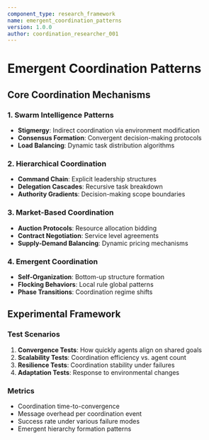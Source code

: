 ```yaml
---
component_type: research_framework
name: emergent_coordination_patterns
version: 1.0.0
author: coordination_researcher_001
---
```


# Emergent Coordination Patterns

## Core Coordination Mechanisms

### 1. Swarm Intelligence Patterns
- **Stigmergy**: Indirect coordination via environment modification
- **Consensus Formation**: Convergent decision-making protocols
- **Load Balancing**: Dynamic task distribution algorithms

### 2. Hierarchical Coordination
- **Command Chain**: Explicit leadership structures
- **Delegation Cascades**: Recursive task breakdown
- **Authority Gradients**: Decision-making scope boundaries

### 3. Market-Based Coordination
- **Auction Protocols**: Resource allocation bidding
- **Contract Negotiation**: Service level agreements
- **Supply-Demand Balancing**: Dynamic pricing mechanisms

### 4. Emergent Coordination
- **Self-Organization**: Bottom-up structure formation
- **Flocking Behaviors**: Local rule global patterns
- **Phase Transitions**: Coordination regime shifts

## Experimental Framework

### Test Scenarios
1. **Convergence Tests**: How quickly agents align on shared goals
2. **Scalability Tests**: Coordination efficiency vs. agent count
3. **Resilience Tests**: Coordination stability under failures
4. **Adaptation Tests**: Response to environmental changes

### Metrics
- Coordination time-to-convergence
- Message overhead per coordination event
- Success rate under various failure modes
- Emergent hierarchy formation patterns